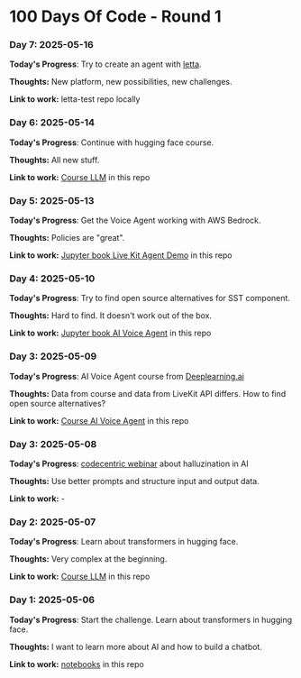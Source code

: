 # 100 Days Of Code - Round 1

### Day 7: 2025-05-16

**Today's Progress**: Try to create an agent with [letta](http://letta.com/).

**Thoughts:** New platform, new possibilities, new challenges.

**Link to work:** letta-test repo locally

### Day 6: 2025-05-14

**Today's Progress**: Continue with hugging face course.

**Thoughts:** All new stuff.

**Link to work:** [Course LLM](../docs/learnings/course-llm.md) in this repo

### Day 5: 2025-05-13

**Today's Progress**: Get the Voice Agent working with AWS Bedrock.

**Thoughts:** Policies are "great".

**Link to work:** [Jupyter book Live Kit Agent Demo](../docs/learnings/notebooks/LiveKitAgentDemo.ipynb) in this repo

### Day 4: 2025-05-10

**Today's Progress**: Try to find open source alternatives for SST component.

**Thoughts:** Hard to find. It doesn't work out of the box.

**Link to work:** [Jupyter book AI Voice Agent](../docs/learnings/notebooks/DeepLearingAI-Voice-Agent-Lesson4.ipynb) in this repo

### Day 3: 2025-05-09

**Today's Progress**: AI Voice Agent course from [Deeplearning.ai](https://learn.deeplearning.ai/courses/building-ai-voice-agents-for-production/) 

**Thoughts:** Data from course and data from LiveKit API differs. How to find open source alternatives?

**Link to work:** [Course AI Voice Agent](../docs/learnings/course-ai-voice-agent.md) in this repo

### Day 3: 2025-05-08

**Today's Progress**: [codecentric webinar](https://www.codecentric.de/wissens-hub/webinare/wenn-die-ki-halluziniert) about halluzination in AI

**Thoughts:** Use better prompts and structure input and output data.

**Link to work:** -

### Day 2: 2025-05-07

**Today's Progress**: Learn about transformers in hugging face.

**Thoughts:** Very complex at the beginning.

**Link to work:** [Course LLM](../docs/learnings/course-llm.md) in this repo

### Day 1: 2025-05-06

**Today's Progress**: Start the challenge. Learn about transformers in hugging face.

**Thoughts:** I want to learn more about AI and how to build a chatbot.

**Link to work:** [notebooks](../docs/learnings/notebooks) in this repo
